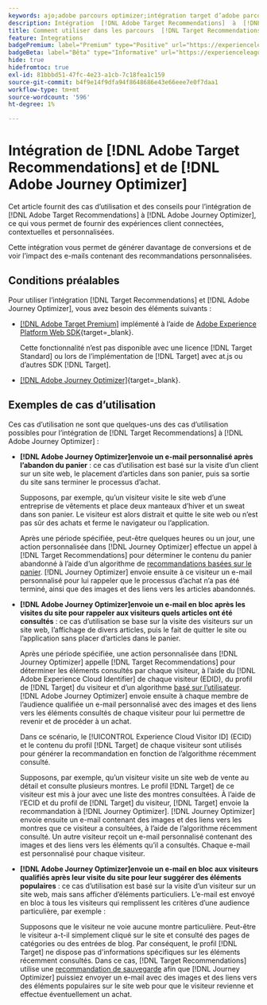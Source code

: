 ```yaml
---
keywords: ajo;adobe parcours optimizer;intégration target d’adobe parcours optimizer;recommandations;recommandations target;intégration
description: Intégration  [!DNL Adobe Target Recommendations]  à  [!DNL Adobe Journey Optimizer].
title: Comment utiliser dans les parcours  [!DNL Target Recommendations]  clients à l’aide de  [!DNL Adobe Journey Optimizer] ?
feature: Integrations
badgePremium: label="Premium" type="Positive" url="https://experienceleague.adobe.com/docs/target/using/introduction/intro.html?lang=fr#premium newtab=true" tooltip="Voir ce qui est inclus dans Target Premium."
badgeBeta: label="Bêta" type="Informative" url="https://experienceleague.adobe.com/docs/target/using/introduction/intro.html?lang=fr#beta newtab=true?lang=fr" tooltip="Quelles sont les fonctionnalités bêta dans  [!DNL Adobe Target] ?"
hide: true
hidefromtoc: true
exl-id: 81bbbd51-47fc-4e23-a1cb-7c18fea1c159
source-git-commit: b4f9e14f9dfa94f8648686e43e66eee7e0f7daa1
workflow-type: tm+mt
source-wordcount: '596'
ht-degree: 1%

---
```


# Intégration de [!DNL Adobe Target Recommendations] et de [!DNL Adobe Journey Optimizer]

Cet article fournit des cas d’utilisation et des conseils pour l’intégration de [!DNL Adobe Target Recommendations] à [!DNL Adobe Journey Optimizer], ce qui vous permet de fournir des expériences client connectées, contextuelles et personnalisées.

Cette intégration vous permet de générer davantage de conversions et de voir l’impact des e-mails contenant des recommandations personnalisées.

## Conditions préalables

Pour utiliser l’intégration [!DNL Target Recommendations] et [!DNL Adobe Journey Optimizer], vous avez besoin des éléments suivants :

* [[!DNL Adobe Target Premium]](/help/main/c-intro/intro.md#premium) implémenté à l’aide de [Adobe Experience Platform Web SDK](https://experienceleague.adobe.com/en/docs/target-dev/developer/client-side/aep-web-sdk){target=_blank}.

  Cette fonctionnalité n’est pas disponible avec une licence [!DNL Target Standard] ou lors de l’implémentation de [!DNL Target] avec at.js ou d’autres SDK [!DNL Target].

* [[!DNL Adobe Journey Optimizer]](https://experienceleague.adobe.com/fr/docs/journey-optimizer/using/ajo-home){target=_blank}.

## Exemples de cas d’utilisation

Ces cas d’utilisation ne sont que quelques-uns des cas d’utilisation possibles pour l’intégration de [!DNL Target Recommendations] à [!DNL Adobe Journey Optimizer] :

* **[!DNL Adobe Journey Optimizer]envoie un e-mail personnalisé après l’abandon du panier** : ce cas d’utilisation est basé sur la visite d’un client sur un site web, le placement d’articles dans son panier, puis sa sortie du site sans terminer le processus d’achat.

  Supposons, par exemple, qu’un visiteur visite le site web d’une entreprise de vêtements et place deux manteaux d’hiver et un sweat dans son panier. Le visiteur est alors distrait et quitte le site web ou n’est pas sûr des achats et ferme le navigateur ou l’application.

  Après une période spécifiée, peut-être quelques heures ou un jour, une action personnalisée dans [!DNL Journey Optimizer] effectue un appel à [!DNL Target Recommendations] pour déterminer le contenu du panier abandonné à l’aide d’un algorithme de [recommandations basées sur le panier](/help/main/c-recommendations/c-algorithms/base-the-recommendation-on-a-recommendation-key.md). [!DNL Journey Optimizer] envoie ensuite à ce visiteur un e-mail personnalisé pour lui rappeler que le processus d’achat n’a pas été terminé, ainsi que des images et des liens vers les articles abandonnés.

* **[!DNL Adobe Journey Optimizer]envoie un e-mail en bloc après les visites du site pour rappeler aux visiteurs quels articles ont été consultés** : ce cas d’utilisation se base sur la visite des visiteurs sur un site web, l’affichage de divers articles, puis le fait de quitter le site ou l’application sans placer d’articles dans le panier.

  Après une période spécifiée, une action personnalisée dans [!DNL Journey Optimizer] appelle [!DNL Target Recommendations] pour déterminer les éléments consultés par chaque visiteur, à l’aide du [!DNL Adobe Experience Cloud Identifier] de chaque visiteur (EDID), du profil de [!DNL Target] du visiteur et d’un algorithme [basé sur l’utilisateur](/help/main/c-recommendations/c-algorithms/base-the-recommendation-on-a-recommendation-key.md). [!DNL Adobe Journey Optimizer] envoie ensuite à chaque membre de l’audience qualifiée un e-mail personnalisé avec des images et des liens vers les éléments consultés de chaque visiteur pour lui permettre de revenir et de procéder à un achat.

  Dans ce scénario, le [!UICONTROL Experience Cloud Visitor ID] (ECID) et le contenu du profil [!DNL Target] de chaque visiteur sont utilisés pour générer la recommandation en fonction de l’algorithme récemment consulté.

  Supposons, par exemple, qu’un visiteur visite un site web de vente au détail et consulte plusieurs montres. Le profil [!DNL Target] de ce visiteur est mis à jour avec une liste des montres consultées. À l’aide de l’ECID et du profil de [!DNL Target] du visiteur, [!DNL Target] envoie la recommandation à [!DNL Journey Optimizer]. [!DNL Journey Optimizer] envoie ensuite un e-mail contenant des images et des liens vers les montres que ce visiteur a consultées, à l’aide de l’algorithme récemment consulté. Un autre visiteur reçoit un e-mail personnalisé contenant des images et des liens vers les éléments qu’il a consultés. Chaque e-mail est personnalisé pour chaque visiteur.

* **[!DNL Adobe Journey Optimizer]envoie un e-mail en bloc aux visiteurs qualifiés après leur visite du site pour leur suggérer des éléments populaires** : ce cas d’utilisation est basé sur la visite d’un visiteur sur un site web, mais sans afficher d’éléments particuliers. L’e-mail est envoyé en bloc à tous les visiteurs qui remplissent les critères d’une audience particulière, par exemple :

  Supposons que le visiteur ne voie aucune montre particulière. Peut-être le visiteur a-t-il simplement cliqué sur le site et consulté des pages de catégories ou des entrées de blog. Par conséquent, le profil [!DNL Target] ne dispose pas d&#39;informations spécifiques sur les éléments récemment consultés. Dans ce cas, [!DNL Target Recommendations] utilise une [recommandation de sauvegarde](/help/main/c-recommendations/c-algorithms/backup-recs.md) afin que [!DNL Journey Optimizer] puissiez envoyer un e-mail avec des images et des liens vers des éléments populaires sur le site web pour que le visiteur revienne et effectue éventuellement un achat.

